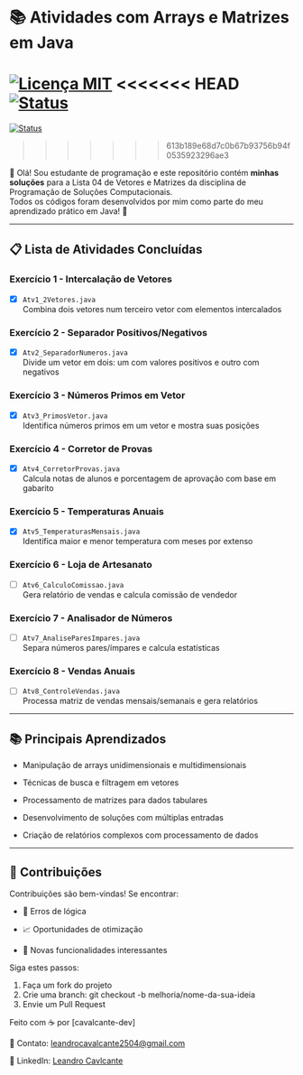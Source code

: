 # 📚 Atividades com Arrays e Matrizes em Java

[![Licença MIT](https://img.shields.io/badge/Licença-MIT-blue)](LICENSE)
<<<<<<< HEAD
[![Status](https://img.shields.io/badge/Status-Em_Andamento-yellow)](https://github.com/cavalcante-dev/PSC-Listas-Atividades/tree/main/ProfessorGlender/Lista04)
=======
[![Status](https://img.shields.io/badge/Status-Em_Andamento-yellow)](https://github.com/seu-usuario/arrays-java-atividades)
>>>>>>> 613b189e68d7c0b67b93756b94f0535923296ae3

👋 Olá! Sou estudante de programação e este repositório contém **minhas soluções** para a Lista 04 de Vetores e Matrizes da disciplina de Programação de Soluções Computacionais.  
Todos os códigos foram desenvolvidos por mim como parte do meu aprendizado prático em Java! 🚀

---

## 📋 Lista de Atividades Concluídas

### **Exercício 1 - Intercalação de Vetores**  
- [X] `Atv1_2Vetores.java`  
Combina dois vetores num terceiro vetor com elementos intercalados  

### **Exercício 2 - Separador Positivos/Negativos**  
- [X] `Atv2_SeparadorNumeros.java`  
Divide um vetor em dois: um com valores positivos e outro com negativos  

### **Exercício 3 - Números Primos em Vetor**  
- [X] `Atv3_PrimosVetor.java`  
Identifica números primos em um vetor e mostra suas posições  

### **Exercício 4 - Corretor de Provas**  
- [X] `Atv4_CorretorProvas.java`  
Calcula notas de alunos e porcentagem de aprovação com base em gabarito  

### **Exercício 5 - Temperaturas Anuais**  
- [x] `Atv5_TemperaturasMensais.java`  
Identifica maior e menor temperatura com meses por extenso  

### **Exercício 6 - Loja de Artesanato**  
- [ ] `Atv6_CalculoComissao.java`  
Gera relatório de vendas e calcula comissão de vendedor  

### **Exercício 7 - Analisador de Números**  
- [ ] `Atv7_AnaliseParesImpares.java`  
Separa números pares/ímpares e calcula estatísticas  

### **Exercício 8 - Vendas Anuais**  
- [ ] `Atv8_ControleVendas.java`  
Processa matriz de vendas mensais/semanais e gera relatórios  

---

## 📚 Principais Aprendizados
- Manipulação de arrays unidimensionais e multidimensionais

- Técnicas de busca e filtragem em vetores

- Processamento de matrizes para dados tabulares

- Desenvolvimento de soluções com múltiplas entradas

- Criação de relatórios complexos com processamento de dados

--- 

## 🤝 Contribuições
Contribuições são bem-vindas! Se encontrar:

- 🐛 Erros de lógica

- 📈 Oportunidades de otimização

- 🧩 Novas funcionalidades interessantes

Siga estes passos:
1. Faça um fork do projeto
2. Crie uma branch: git checkout -b melhoria/nome-da-sua-ideia
3. Envie um Pull Request

Feito com ☕ por [cavalcante-dev] 

📧 Contato: leandrocavalcante2504@gmail.com

🔗 LinkedIn: [Leandro Cavlcante](https://www.linkedin.com/in/leandro-cavalcante-13a63521a/)
